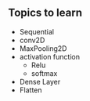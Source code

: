 ## Topics to learn

- Sequential
- conv2D
- MaxPooling2D
- activation function
  - Relu
  - softmax
- Dense Layer
- Flatten

<!--
## Activation Function
- Non Linear in nature
- Used in the hidden layers of a neural network. This allows the model to learn more complex functions than a network trained using a linear activation function.

## ReLU (Rectified Linear Unit)
Commonly used in Hidden Layer

## Softmax
- Commonly used in Output Layer
- Multiclass Classification -->

